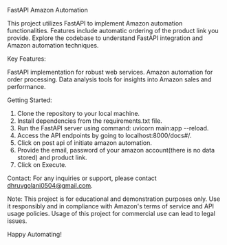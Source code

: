 FastAPI Amazon Automation

This project utilizes FastAPI to implement Amazon automation functionalities. Features include automatic ordering of the product link you provide. Explore the codebase to understand FastAPI integration and Amazon automation techniques.

Key Features:

FastAPI implementation for robust web services.
Amazon automation for order processing.
Data analysis tools for insights into Amazon sales and performance.

Getting Started:

1) Clone the repository to your local machine.
2) Install dependencies from the requirements.txt file.
3) Run the FastAPI server using command: uvicorn main:app --reload.
4) Access the API endpoints by going to localhost:8000/docs#/.
5) Click on post api of initiate amazon automation.
6) Provide the email, password of your amazon account(there is no data stored) and product link.
7) Click on Execute.

Contact:
For any inquiries or support, please contact dhruvgolani0504@gmail.com.

Note:
This project is for educational and demonstration purposes only. Use it responsibly and in compliance with Amazon's terms of service and API usage policies. Usage of this project for commercial use can lead to legal issues.

Happy Automating!
